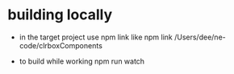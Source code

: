 # building locally

- in the target project use npm link like 
npm link /Users/dee/ne-code/clrboxComponents

- to build while working
npm run watch